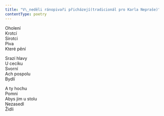 ```yaml
---
title: "V\_neděli ránopivaři přicházejí(tradicionál pro Karla Nepraše)"
contentType: poetry
---
```


<section>

Oholení  
Krotcí  
Sirotci  
Piva  
Které pění

</section>

<section>

Srazí hlavy  
U cecíku  
Svorní  
Ach pospolu  
Bydlí

</section>

<section>

A ty hochu  
Pomni  
Abys jim u stolu  
Nezasedl  
Židli

</section>
